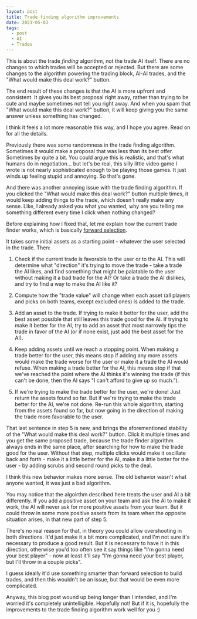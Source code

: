 ```yaml
---
layout: post
title: Trade finding algorithm improvements
date: 2021-05-03
tags:
  - post
  - AI
  - Trades
---
```


This is about the trade _finding_ algorithm, not the trade AI itself. There are no changes to which trades will be accepted or rejected. But there are some changes to the algorithm powering the trading block, AI-AI trades, and the "What would make this deal work?" button.

The end result of these changes is that the AI is more upfront and consistent. It gives you its best proposal right away, rather than trying to be cute and maybe sometimes not tell you right away. And when you spam that "What would make this deal work?" button, it will keep giving you the same answer unless something has changed.

I think it feels a lot more reasonable this way, and I hope you agree. Read on for all the details.

<!--more-->

Previously there was some randomness in the trade finding algorithm. Sometimes it would make a proposal that was less than its best offer. Sometimes by quite a bit. You could argue this is realistic, and that's what humans do in negotiation... but let's be real, this silly little video game I wrote is not nearly sophisticated enough to be playing those games. It just winds up feeling stupid and annoying. So that's gone.

And there was another annoying issue with the trade finding algorithm. If you clicked the "What would make this deal work?" button multiple times, it would keep adding things to the trade, which doesn't really make any sense. Like, I already asked you what you wanted, why are you telling me something different every time I click when nothing changed?

Before explaining how I fixed that, let me explain how the current trade finder works, which is basically [forward selection](https://en.wikipedia.org/wiki/Stepwise_regression).

It takes some initial assets as a starting point - whatever the user selected in the trade. Then:

1. Check if the current trade is favorable to the user or to the AI. This will determine what "direction" it's trying to move the trade - take a trade the AI likes, and find something that might be palatable to the user without making it a bad trade for the AI? Or take a trade the AI dislikes, and try to find a way to make the AI like it?

2. Compute how the "trade value" will change when each asset (all players and picks on both teams, except excluded ones) is added to the trade.

3. Add an asset to the trade. If trying to make it better for the user, add the best asset possible that still leaves this trade good for the AI. If trying to make it better for the AI, try to add an asset that most narrowly tips the trade in favor of the AI (or if none exist, just add the best asset for the AI).

4. Keep adding assets until we reach a stopping point. When making a trade better for the user, this means stop if adding any more assets would make the trade worse for the user or make it a trade the AI would refuse. When making a trade better for the AI, this means stop if that we've reached the point where the AI thinks it's winning the trade (if this can't be done, then the AI says "I can't afford to give up so much.").

5. If we're trying to make the trade better for the user, we're done! Just return the assets found so far. But if we're trying to make the trade better for the AI, we're not done. Re-run this whole algorithm, starting from the assets found so far, but now going in the direction of making the trade more favorable to the user.

That last sentence in step 5 is new, and brings the aforementioned stability of the "What would make this deal work?" button. Click it multiple times and you get the same proposed trade, because the trade finder algorithm always ends in the same place, after searching for how to make the trade good for the user. Without that step, multiple clicks would make it oscillate back and forth - make it a little better for the AI, make it a little better for the user - by adding scrubs and second round picks to the deal.

I think this new behavior makes more sense. The old behavior wasn't what anyone wanted, it was just a bad algorithm.

You may notice that the algoirthm described here treats the user and AI a bit differently. If you add a positive asset on your team and ask the AI to make it work, the AI will never ask for more positive assets from your team. But it could throw in some more positive assets from its team when the opposite situation arises, in that new part of step 5.

There's no real reason for that, in theory you could allow overshooting in both directions. It'd just make it a bit more complicated, and I'm not sure it's necessary to produce a good result. But it is necessary to have it in this direction, otherwise you'd too often see it say things like "I'm gonna need your best player" - now at least it'll say "I'm gonna need your best player, but I'll throw in a couple picks".

I guess ideally it'd use something smarter than forward selection to build trades, and then this wouldn't be an issue, but that would be even more complicated.

Anyway, this blog post wound up being longer than I intended, and I'm worried it's completely unintelligible. Hopefully not! But if it is, hopefully the improvements to the trade finding algorithm work well for you :)
